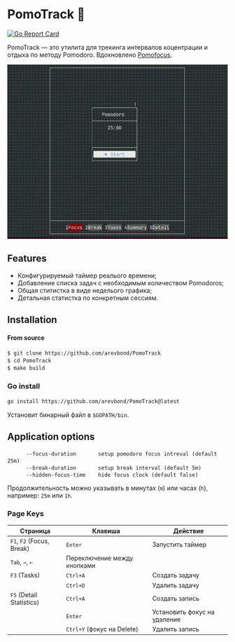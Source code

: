 # PomoTrack 🍅

[![Go Report Card](https://goreportcard.com/badge/github.com/arevbond/PomoTrack)](https://goreportcard.com/report/github.com/arevbond/PomoTrack)

PomoTrack — это утилита для трекинга интервалов коцентрации и отдыха по методу Pomodoro. Вдохновлено [Pomofocus](https://pomofocus.io/).

![Demo](assets/demo.gif)

## Features
- Конфигурируемый таймер реалього времени;
- Добавление списка задач с необходимым количеством Pomodoros;
- Общая ститистка в виде неделього графика;
- Детальная статистка по конкретным сессиям.

## Installation

#### From source
```bash
$ git clone https://github.com/arevbond/PomoTrack
$ cd PomoTrack
$ make build
```

### Go install
```bash
go install https://github.com/arevbond/PomoTrack@latest
```
Установит бинарный файл в `$GOPATH/bin`.

## Application options
```
      --focus-duration       setup pomodoro focus intreval (default 25m)
      --break-duration       setup break interval (default 5m)
      --hidden-focus-time    hide focus clock (default false)
```
Продолжительность можно указывать в минутах (`m`) или часах (`h`), например: `25m` или `1h`.

### Page Keys

| Страница                 | Клавиша                     | Действие                     |
|--------------------------|----------------------------|------------------------------|
| `F1`, `F2` (Focus, Break) | `Enter`                     | Запустить таймер             |
| `Tab`, `→`, `←`           | Переключение между кнопками |
| `F3` (Tasks)             | `Ctrl+A`                    | Создать задачу               |
|                          | `Ctrl+D`                    | Удалить задачу               |
| `F5` (Detail Statistics) | `Ctrl+A`                    | Создать запись               |
|                          | `Enter`                     | Установить фокус на удаление |
|                          | `Ctrl+Y` (фокус на Delete) | Удалить запись               |
